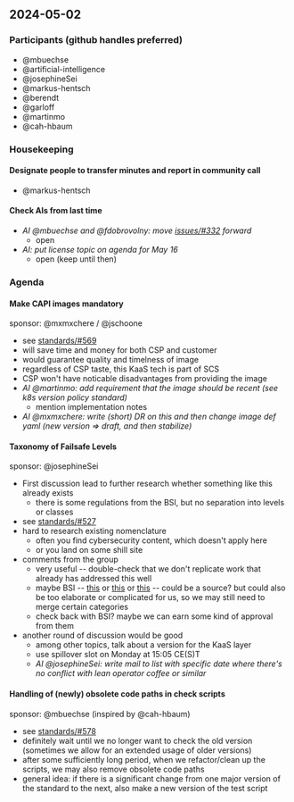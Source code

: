 ## 2024-05-02

### Participants (github handles preferred)

- @mbuechse
- @artificial-intelligence
- @josephineSei
- @markus-hentsch
- @berendt
- @garloff
- @martinmo
- @cah-hbaum

### Housekeeping

#### Designate people to transfer minutes and report in community call

- @markus-hentsch

#### Check AIs from last time

- _AI @mbuechse and @fdobrovolny: move [issues/#332](https://github.com/SovereignCloudStack/issues/issues/332) forward_
    - open
- _AI: put license topic on agenda for May 16_
    - open (keep until then)

### Agenda 

#### Make CAPI images mandatory

sponsor: @mxmxchere / @jschoone

- see [standards/#569](https://github.com/SovereignCloudStack/standards/issues/569)
- will save time and money for both CSP and customer
- would guarantee quality and timelness of image
- regardless of CSP taste, this KaaS tech is part of SCS
- CSP won't have noticable disadvantages from providing the image
- _AI @martinmo: add requirement that the image should be recent (see k8s version policy standard)_
    - mention implementation notes
- _AI @mxmxchere: write (short) DR on this and then change image def yaml (new version => draft, and then stabilize)_


#### Taxonomy of Failsafe Levels

sponsor: @josephineSei

- First discussion lead to further research whether something like this already exists
    - there is some regulations from the BSI, but no separation into levels or classes
- see [standards/#527](https://github.com/SovereignCloudStack/standards/issues/527)
- hard to research existing nomenclature
    - often you find cybersecurity content, which doesn't apply here
    - or you land on some shill site
- comments from the group
    - very useful -- double-check that we don't replicate work that already has addressed this well
    - maybe BSI -- [this](https://www.bsi.bund.de/DE/Themen/Unternehmen-und-Organisationen/Standards-und-Zertifizierung/IT-Grundschutz/Zertifizierte-Informationssicherheit/IT-Grundschutzschulung/Online-Kurs-Notfallmanagement/4_RisikenAnalysieren/1_Risiken%20identifizieren/RisikenIdentifizieren_node.html) or [this](https://www.bsi.bund.de/SharedDocs/Downloads/DE/BSI/Hochverfuegbarkeit/BandG/G7_HV-Prinzipien.html?nn=408794) or [this](https://www.bsi.bund.de/SharedDocs/Downloads/DE/BSI/Grundschutz/Kompendium/Elementare_Gefaehrdungen.pdf?__blob=publicationFile&v=4) -- could be a source? but could also be too elaborate or complicated for us, so we may still need to merge certain categories
    - check back with BSI? maybe we can earn some kind of approval from them
- another round of discussion would be good
    - among other topics, talk about a version for the KaaS layer
    - use spillover slot on Monday at 15:05 CE(S)T
    - _AI @josephineSei: write mail to list with specific date where there's no conflict with lean operator coffee or similar_

#### Handling of (newly) obsolete code paths in check scripts

sponsor: @mbuechse (inspired by @cah-hbaum)

- see [standards/#578](https://github.com/SovereignCloudStack/standards/issues/578)
- definitely wait until we no longer want to check the old version (sometimes we allow for an extended usage of older versions)
- after some sufficiently long period, when we refactor/clean up the scripts, we may also remove obsolete code paths
- general idea: if there is a significant change from one major version of the standard to the next, also make a new version of the test script
